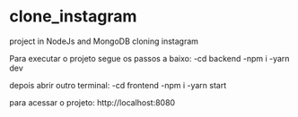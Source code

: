 # clone_instagram
 project in NodeJs and MongoDB cloning instagram

 Para executar o projeto segue os passos a baixo:
 -cd backend
 -npm i
 -yarn dev
 
 depois abrir outro terminal:
 -cd frontend
 -npm i
 -yarn start
 
 para acessar o projeto: http://localhost:8080
